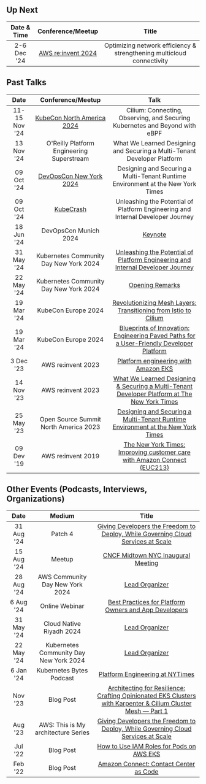 ## Up Next


| Date & Time  | Conference/Meetup       | Title                                                       |
|:------------:|:-----------------------:|:-----------------------------------------------------------:|
| 2-6 Dec '24 | [AWS re:invent 2024](https://reinvent.awsevents.com/) | Optimizing network efficiency & strengthening multicloud connectivity |

## Past Talks

Date|Conference/Meetup|Talk
:---------:|:---------------:|:--:|
| 11-15 Nov '24 | [KubeCon North America 2024](https://events.linuxfoundation.org/kubecon-cloudnativecon-north-america) | Cilium: Connecting, Observing, and Securing Kubernetes and Beyond with eBPF  |
| 13 Nov '24 | O'Reilly Platform Engineering Superstream | What We Learned Designing and Securing a Multi-Tenant Developer Platform |
| 09 Oct '24 | [DevOpsCon New York 2024](https://devopscon.io/new-york/program-ny/) | Designing and Securing a Multi-Tenant Runtime Environment at the New York Times |
| 09 Oct '24 | [KubeCrash](https://www.kubecrash.io/) | Unleashing the Potential of Platform Engineering and Internal Developer Journey |
| 18 Jun '24 | DevOpsCon Munich 2024 | [Keynote](https://devopscon.io/muenchen/) |
| 31 May '24 | Kubernetes Community Day New York 2024 | [ Unleashing the Potential of Platform Engineering and Internal Developer Journey](https://community.cncf.io/events/details/cncf-cloud-native-riyadh-presents-unleashing-the-potential-of-platform-engineering-and-internal-developer-journey/) |
| 22 May '24 | Kubernetes Community Day New York 2024 | [Opening Remarks](https://www.kcdnewyork.com/) |
| 19 Mar '24 |KubeCon Europe 2024 | [Revolutionizing Mesh Layers: Transitioning from Istio to Cilium](https://www.youtube.com/watch?v=rfImX3V711Q) | 
| 19 Mar '24 |KubeCon Europe 2024 | [Blueprints of Innovation: Engineering Paved Paths for a User-Friendly Developer Platform](https://www.youtube.com/watch?v=yyDzDXYcQd8) | 
| 3 Dec '23 | AWS re:invent 2023  | [Platform engineering with Amazon EKS](https://www.youtube.com/watch?v=eLxBnGoBltc) |
| 14 Nov '23 | AWS re:invent 2023  | [What We Learned Designing & Securing a Multi-Tenant Developer Platform at The New York Times](https://www.youtube.com/watch?v=EniokAz-Plg) |
| 25 May '23 | Open Source Summit North America 2023 | [Designing and Securing a Multi-Tenant Runtime Environment at the New York Times](https://www.youtube.com/watch?v=ZjlaRCHbHCY) |
| 09 Dev '19 | AWS re:invent 2019 | [The New York Times: Improving customer care with Amazon Connect (EUC213)](https://www.youtube.com/watch?v=GVQtp8WaGFY) |


## Other Events (Podcasts, Interviews, Organizations)

Date|Medium|Title
:-----:|:-----:|:-------:
| 31 Aug '24 | Patch 4 | [Giving Developers the Freedom to Deploy, While Governing Cloud Services at Scale](patchcmt.com) |
| 15 Aug '24 | Meetup | [CNCF Midtown NYC Inaugural Meeting](https://community.cncf.io/events/details/cncf-cloud-native-midtown-presents-cncf-midtown-nyc-inaugural-meeting/) |
| 28 Aug '24 | AWS Community Day New York 2024 | [Lead Organizer](https://www.awscommunitynewyork.com/) |
| 6 Aug '24 | Online Webinar | [ Best Practices for Platform Owners and App Developers](https://app.livestorm.co/tetrate/best-practices-for-platform-owners-and-app-developers/live?s=347f8fdc-f27e-4ac7-b9d5-d069bec43e7d#/chat) |
| 31 May '24 | Cloud Native Riyadh 2024 | [Lead Organizer](https://community.cncf.io/events/details/cncf-cloud-native-riyadh-presents-unleashing-the-potential-of-platform-engineering-and-internal-developer-journey/) |
| 22 May '24 | Kubernetes Community Day New York 2024 | [Lead Organizer](https://www.kcdnewyork.com/) |
| 6 Jan '24 | Kubernetes Bytes Podcast | [Platform Engineering at NYTimes](https://www.youtube.com/watch?v=X9ifORgiQmc) |
| Nov '23 | Blog Post | [Architecting for Resilience: Crafting Opinionated EKS Clusters with Karpenter & Cilium Cluster Mesh — Part 1](https://aws.plainenglish.io/architecting-for-resilience-crafting-opinionated-eks-clusters-with-karpenter-cilium-cluster-mesh-c87cee1df934) |
| Aug '23 | AWS: This is My architecture Series | [Giving Developers the Freedom to Deploy, While Governing Cloud Services at Scale](https://www.youtube.com/watch?v=jBffL9zUCSE&ab_channel=AmazonWebServices) |
| Jul '22 | Blog Post | [How to Use IAM Roles for Pods on AWS EKS](https://blog.abebars.io/how-to-use-iam-roles-for-pods-on-aws-eks-7e34a61b66) |
| Feb '22 | Blog Post | [Amazon Connect: Contact Center as Code](https://blog.abebars.io/amazon-connect-contact-center-as-code-part-1-5b2297a2e0d3) |
